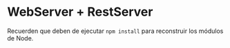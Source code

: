 # WebServer + RestServer


Recuerden que deben de ejecutar ```npm install``` para reconstruir los módulos de Node.